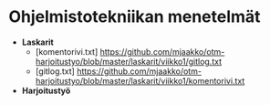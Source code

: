 # Ohjelmistotekniikan menetelmät
* __Laskarit__
  * [komentorivi.txt] https://github.com/mjaakko/otm-harjoitustyo/blob/master/laskarit/viikko1/gitlog.txt
  * [gitlog.txt] https://github.com/mjaakko/otm-harjoitustyo/blob/master/laskarit/viikko1/komentorivi.txt
* __Harjoitustyö__
